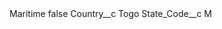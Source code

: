 <?xml version="1.0" encoding="UTF-8"?>
<CustomMetadata xmlns="http://soap.sforce.com/2006/04/metadata" xmlns:xsi="http://www.w3.org/2001/XMLSchema-instance" xmlns:xsd="http://www.w3.org/2001/XMLSchema">
    <label>Maritime</label>
    <protected>false</protected>
    <values>
        <field>Country__c</field>
        <value xsi:type="xsd:string">Togo</value>
    </values>
    <values>
        <field>State_Code__c</field>
        <value xsi:type="xsd:string">M</value>
    </values>
</CustomMetadata>
